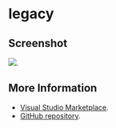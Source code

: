 # legacy



## Screenshot
![](https://raw.githubusercontent.com/gerane/VSCodeThemes/master/gerane.Theme-legacy/screenshot.png).


## More Information
* [Visual Studio Marketplace](https://marketplace.visualstudio.com/items/gerane.Theme-legacy).
* [GitHub repository](https://github.com/gerane/VSCodeThemes).
